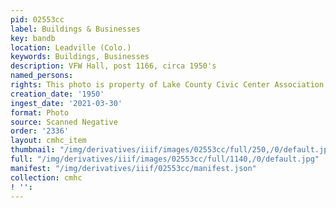 ```yaml
---
pid: 02553cc
label: Buildings & Businesses
key: bandb
location: Leadville (Colo.)
keywords: Buildings, Businesses
description: VFW Hall, post 1166, circa 1950's
named_persons: 
rights: This photo is property of Lake County Civic Center Association.
creation_date: '1950'
ingest_date: '2021-03-30'
format: Photo
source: Scanned Negative
order: '2336'
layout: cmhc_item
thumbnail: "/img/derivatives/iiif/images/02553cc/full/250,/0/default.jpg"
full: "/img/derivatives/iiif/images/02553cc/full/1140,/0/default.jpg"
manifest: "/img/derivatives/iiif/02553cc/manifest.json"
collection: cmhc
! '': 
---
```

